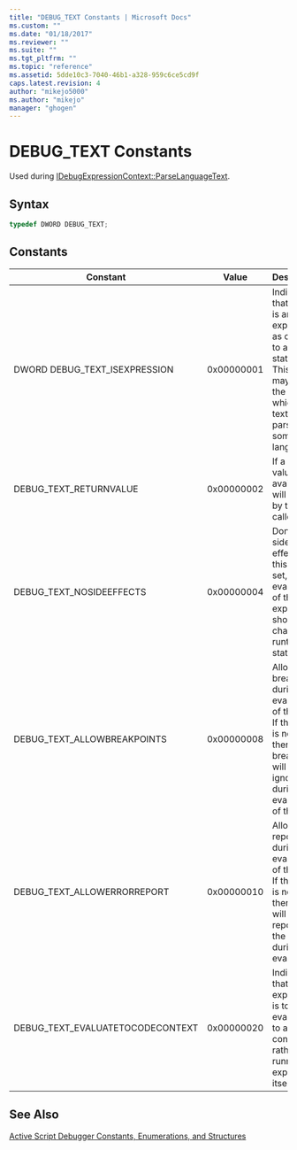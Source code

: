 ```yaml
---
title: "DEBUG_TEXT Constants | Microsoft Docs"
ms.custom: ""
ms.date: "01/18/2017"
ms.reviewer: ""
ms.suite: ""
ms.tgt_pltfrm: ""
ms.topic: "reference"
ms.assetid: 5dde10c3-7040-46b1-a328-959c6ce5cd9f
caps.latest.revision: 4
author: "mikejo5000"
ms.author: "mikejo"
manager: "ghogen"
---
```

# DEBUG_TEXT Constants
Used during [IDebugExpressionContext::ParseLanguageText](../../winscript/reference/idebugexpressioncontext-parselanguagetext.md).

## Syntax

```cpp
typedef DWORD DEBUG_TEXT;
```

## Constants

|Constant|Value|Description|
|--------------|-----------|-----------------|
|DWORD DEBUG_TEXT_ISEXPRESSION|0x00000001|Indicates that the text is an expression as opposed to a statement. This flag may affect the way in which the text is parsed by some languages.|
|DEBUG_TEXT_RETURNVALUE|0x00000002|If a return value is available, it will be used by the caller.|
|DEBUG_TEXT_NOSIDEEFFECTS|0x00000004|Don't allow side effects. If this flag is set, the evaluation of the expression should change no runtime state.|
|DEBUG_TEXT_ALLOWBREAKPOINTS|0x00000008|Allow breakpoints during the evaluation of the text. If this flag is not set, then breakpoints will be ignored during the evaluation of the text.|
|DEBUG_TEXT_ALLOWERRORREPORT|0x00000010|Allow error reports during the evaluation of the text. If this flag is not set, then errors will not be reported to the host during the evaluation.|
|DEBUG_TEXT_EVALUATETOCODECONTEXT|0x00000020|Indicates that the expression is to be evaluated to a code context rather than running the expression itself.|

## See Also
 [Active Script Debugger Constants, Enumerations, and Structures](../../winscript/reference/active-script-debugger-constants-enumerations-and-structures.md)